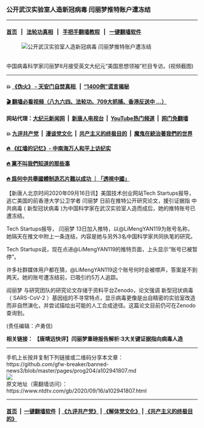 ### 公开武汉实验室人造新冠病毒 闫丽梦推特账户遭冻结
------------------------

#### [首页](https://github.com/gfw-breaker/banned-news3/blob/master/README.md) &nbsp;&nbsp;|&nbsp;&nbsp; [法轮功真相](https://github.com/begood0513/basic/blob/master/README.md)  &nbsp;&nbsp;|&nbsp;&nbsp; [手把手翻墙教程](https://github.com/gfw-breaker/guides/wiki)  &nbsp;&nbsp;|&nbsp;&nbsp; [一键翻墙软件](https://github.com/gfw-breaker/nogfw/blob/master/README.md)  



<div><div class="featured_image">
 <figure>
  <img alt="公开武汉实验室人造新冠病毒 闫丽梦推特账户遭冻结" src="https://i.ntdtv.com/assets/uploads/2020/09/1-116-800x450.jpg"/>
 </figure><br/>
 <span class="caption">
  中国病毒科学家闫丽梦8月接受英文大纪元“美国思想领袖”栏目专访。(视频截图)
 </span>
</div>
</div><hr/>

#### 💥 [《伪火》 - 天安门自焚真相 ](http://158.247.195.190:10000/videos/blog/weihuo.html)&nbsp; |&nbsp; [“1400例”谎言揭秘  ](http://158.247.195.190:10000/videos/blog/jiexi1400.html)

#### [ 🎬  翻墙必看视频（八九六四、法轮功、709大抓捕、香港反送中 ...）](https://github.com/gfw-breaker/links/blob/master/banned.md)

#### 网站代理：[大纪元新闻网](http://158.247.195.190:10080/gb/) &nbsp;|&nbsp; [新唐人电视台](http://158.247.195.190:8808/gb/)  &nbsp;|&nbsp; [YouTube热门频道](http://158.247.195.190/youtube.html) &nbsp;|&nbsp; [网门免翻墙](http://158.247.195.190:11000/show.aspx?name=ogHome)

#### 💥 [九评共产党](http://158.247.195.190:10000/videos/res/jiuping/)&nbsp; |&nbsp; [漫谈党文化](http://158.247.195.190:10000/videos/res/mtdwh/)&nbsp; |&nbsp; [共产主义的终极目的](http://158.247.195.190:10000/videos/res/zjmd/)&nbsp; |&nbsp; [魔鬼在統治著我們的世界](http://158.247.195.190:10000/videos/res/TheSpecter/)  

#### [ 🔥  《红墙的记忆》- 中南海万人和平上访纪实](http://158.247.195.190:10000/videos/news/../legend/index.html)

#### [ 🔥  黨不叫我們知道的那些事](http://158.247.195.190:10000/videos/news/truth02.html)

#### [ 🔥  爲何中共舉國體制造芯片難以成功 ｜「透視中國」](http://158.247.195.190:10000/videos/news/don03.html)

<div><div class="post_content" itemprop="articleBody">
 <p>
  【新唐人北京时间2020年09月16日讯】美国技术创业网站Tech Startups报导，逃亡美国的前香港大学公卫学者
  <ok href="https://www.ntdtv.com/gb/闫丽梦.htm">
   闫丽梦
  </ok>
  日前在推特公开研究论文，援引证据指
  <ok href="https://www.ntdtv.com/gb/中共病毒.htm">
   中共病毒
  </ok>
  (
  <ok href="https://www.ntdtv.com/gb/新型冠状病毒.htm">
   新型冠状病毒
  </ok>
  )为中国科学家在武汉实验室人造而成后，她的推特账号已遭冻结。
 </p>
 <p>
  Tech Startups报导，
  <ok href="https://www.ntdtv.com/gb/闫丽梦.htm">
   闫丽梦
  </ok>
  13日加入推特，以@LiMengYAN119为账号名称，她隔天在推文中附上一条连结，内容是她与另外3名中国科学家共同执笔的研究。
 </p>
 <p>
  Tech Startups说，现在点进@LiMengYAN119的推特页面，上头显示“账号已被暂停”。
 </p>
 <p>
  许多社群媒体用户都在猜，@LiMengYAN119这个账号何时会被噤声，答案是不到两天。她的账号遭冻结前，已吸引约5万人追踪。
 </p>
 <p>
  <ok href="https://www.ntdtv.com/gb/阎丽梦.htm">
   阎丽梦
  </ok>
  与研究团队的研究论文存储于资料平台Zenodo，论文强调
  <ok href="https://www.ntdtv.com/gb/新型冠状病毒.htm">
   新型冠状病毒
  </ok>
  （
  <ok href="https://www.ntdtv.com/gb/sars-cov-2.htm">
   SARS-CoV-2
  </ok>
  ）基因组的不寻常特点，显示病毒更像是出自精密的实验室改造而非自然演化，并尝试描绘出可能的人工合成途径。这篇论文目前仍可在Zenodo查询到。
 </p>
 <p>
  (责任编辑：卢勇信)
 </p>
 <p>
  <b>
   相关链接：
   <ok href="https://www.ntdtv.com/gb/2020/09/16/a102941694.html">
    【唐靖远快评】闫丽梦重磅报告解析:3大关键证据指向病毒人造
   </ok>
  </b>
 </p>
 <div class="single_ad">
 </div>
</div>
</div>
<hr/>
手机上长按并复制下列链接或二维码分享本文章：<br/>
https://github.com/gfw-breaker/banned-news3/blob/master/pages/prog204/a102941807.md <br/>
<a href='https://github.com/gfw-breaker/banned-news3/blob/master/pages/prog204/a102941807.md'><img src='https://github.com/gfw-breaker/banned-news3/blob/master/pages/prog204/a102941807.md.png'/></a> <br/>
原文地址（需翻墙访问）：https://www.ntdtv.com/gb/2020/09/16/a102941807.html


------------------------
#### [首页](https://github.com/gfw-breaker/banned-news3/blob/master/README.md) &nbsp;|&nbsp; [一键翻墙软件](https://github.com/gfw-breaker/nogfw/blob/master/README.md) &nbsp;| [《九评共产党》](https://github.com/gfw-breaker/9ping.md/blob/master/README.md#九评之一评共产党是什么) | [《解体党文化》](https://github.com/gfw-breaker/jtdwh.md/blob/master/README.md) | [《共产主义的终极目的》](https://github.com/gfw-breaker/gczydzjmd.md/blob/master/README.md)


<img src='http://gfw-breaker.win/banned-news3/pages/prog204/a102941807.md' width='0px' height='0px'/>